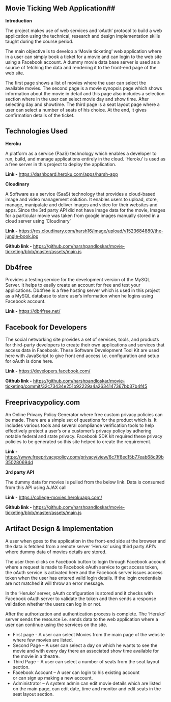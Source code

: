 ## Movie Ticking Web Application##

**Introduction**

The project makes use of web services and ‘oAuth’ protocol to build a web application using the technical, research and design implementation skills taught during the course period. 

The main objective is to develop a ‘Movie ticketing’ web application where in a user can simply book a ticket for a movie and can login to the web site using a Facebook account. A dummy movie data base server is used as a source of fetching the data and rendering it to the front-end page of the web site.  

The first page shows a list of movies where the user can select the available movies. The second page is a movie synopsis page which shows information about the movie in detail and this page also includes a selection section where in the user can select movie day and show time. After selecting day and showtime. The third page is a seat layout page where a user can select a number of seats of his choice. At the end, it gives confirmation details of the ticket. 

Technologies Used
-----------------

**Heroku**

A platform as a service (PaaS) technology which enables a developer to run, build, and manage applications entirely in the cloud. ‘Heroku’ is used as a free server in this project to deploy the application.

**Link -** https://dashboard.heroku.com/apps/harsh-app

**Cloudinary**

A Software as a service (SaaS) technology that provides a cloud-based image and video management solution. It enables users to upload, store, manage, manipulate and deliver images and video for their websites and apps. Since the 3rd party API did not have image data for the movie, Images for a particular movie was taken from google images manually stored in a cloud server using ‘Cloudinary’ 

**Link -**  https://res.cloudinary.com/harsh16/image/upload/v1523684880/the-jungle-book.jpg 

**Github link -** https://github.com/harshpandloskar/movie-ticketing/blob/master/assets/main.js 

Db4free
-------


Provides a testing service for the development version of the MySQL Server. It helps to easily create an account for free and test your applications. Db4free is a free hosting server which is used in this project as a MySQL database to store user’s information when he logins using Facebook account. 

**Link -**  https://db4free.net/ 

Facebook for Developers
-----------------------

The social networking site provides a set of services, tools, and products for third-party developers to create their own applications and services that access data in Facebook. These Software Development Tool Kit are used here with JavaScript to give front end access i.e. configuration and setup for oAuth is done here.  

**Link -** https://developers.facebook.com/ 

**Github link -** https://github.com/harshpandloskar/movie-ticketing/commit/32c73434e251b92229a4a2634147367bb37b4f45  

Freeprivacypolicy.com
---------------------

An Online Privacy Policy Generator where free custom privacy policies can be made. There are a simple set of questions for the product which is. It includes various tools and several compliance verification tools to help effectively protect a user’s or a customer’s privacy policy by adhering notable federal and state privacy. Facebook SDK kit required these privacy policies to be generated so this site helped to create the requirement.
 
**Link -** https://www.freeprivacypolicy.com/privacy/view/6c7ff8ec15b77eab68c99b350280694d 
 
**3rd party API**
 
The dummy data for movies is pulled from the below link. Data is consumed from this API using AJAX call 

**Link -** https://college-movies.herokuapp.com/ 

**Github link -** https://github.com/harshpandloskar/movie-ticketing/blob/master/assets/main.js 

Artifact Design & Implementation
--------------------------------


A user when goes to the application in the front-end side at the browser and the data is fetched from a remote server ‘Heruko’ using third party API’s where dummy data of movies details are stored.

The user then clicks on Facebook button to login through Facebook account where a request is made to Facebook oAuth service to get access token, the oAuth service is activated here and the Facebook server issues access token when the user has entered valid login details. If the login credentials are not matched it will throw an error message. 

In the ‘Heruko’ server, oAuth configuration is stored and it checks with Facebook oAuth server to validate the token and then sends a response validation whether the users can log in or not. 

After the authorization and authentication process is complete. The ‘Heruko’ server sends the resource i.e. sends data to the web application where a user can continue using the services on the site. 

 - First page - A user can select Movies from the main page of the
   website where few movies are listed.  
 - Second Page – A user can select a day on which he wants to see the
   movie and with every day there an associated show time available
   for the movie in a theatre.
 - Third Page – A user can select a number of seats from the seat
   layout section.
 - Facebook Account – A user can login to his existing account   
   or can sign up making a new account.
 - Administrator – A system admin can edit movie details which are
   listed on the main page, can edit date, time and monitor and edit
   seats in the seat layout section.

